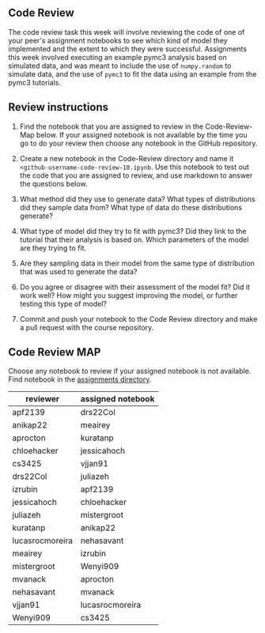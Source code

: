 

## Code Review

The code review task this week will involve reviewing the code of one of
your peer's assignment notebooks to see which kind of model they implemented
and the extent to which they were successful. Assignments this week involved 
executing an example pymc3 analysis based on simulated data, and was meant to
include the use of `numpy.random` to simulate data, and the use of `pymc3` 
to fit the data using an example from the pymc3 tutorials.

## Review instructions

1. Find the notebook that you are assigned to review in the Code-Review-Map 
below. If your assigned notebook is not available by the time you go to do your
review then choose any notebook in the GitHub repository. 

2. Create a new notebook in the Code-Review directory and name it
`<github-username-code-review-10.ipynb`. Use this notebook to test out the 
code that you are assigned to review, and use markdown to answer the questions
below. 

3. What method did they use to generate data? What types of distributions 
did they sample data from? What type of data do these distributions generate?


4. What type of model did they try to fit with pymc3? Did they link to the 
tutorial that their analysis is based on. Which parameters of the model are 
they trying to fit. 

5. Are they sampling data in their model from the same type of distribution 
that was used to generate the data?

6. Do you agree or disagree with their assessment of the model fit? Did it 
work well? How might you suggest improving the model, or further testing this
type of model?

7. Commit and push your notebook to the Code Review directory and make a pull
request with the course repository. 


## Code Review MAP

Choose any notebook to review if your assigned notebook is not available. 
Find notebook in the [assignments directory](https://github.com/programming-for-bio/10-python-analysis2/tree/master/assignment).  
 
| reviewer | assigned notebook | 
| -------- | ---------------   | 
| apf2139      |  	drs22Col   |
| anikap22     | 	meairey    |
| aprocton	   |  kuratanp   |
| chloehacker |  jessicahoch   |
| cs3425	|     vjjan91   |
| drs22Col	|  juliazeh   |
| izrubin	   | apf2139   |
| jessicahoch  |	  chloehacker   |
| juliazeh   |  	mistergroot   |
| kuratanp	  |  anikap22   |
| lucasrocmoreira | nehasavant   |
| meairey	   |     izrubin   |
| mistergroot	|    Wenyi909   |
| mvanack	     |   aprocton   |
| nehasavant   | 	mvanack   |
| vjjan91	   |     lucasrocmoreira     |
| Wenyi909	   |    cs3425         |
